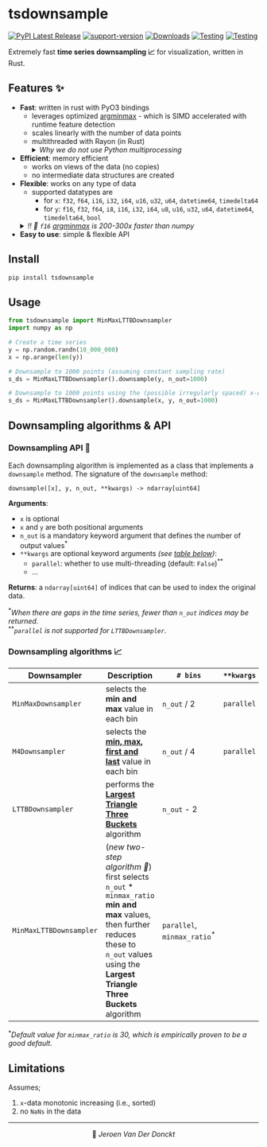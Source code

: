 # tsdownsample

[![PyPI Latest Release](https://img.shields.io/pypi/v/tsdownsample.svg)](https://pypi.org/project/tsdownsample/)
[![support-version](https://img.shields.io/pypi/pyversions/tsdownsample)](https://img.shields.io/pypi/pyversions/tsdownsample)
[![Downloads](https://pepy.tech/badge/tsdownsample)](https://pepy.tech/project/tsdownsample)
[![Testing](https://github.com/predict-idlab/tsdownsample/actions/workflows/ci-downsample_rs.yml/badge.svg)](https://github.com/predict-idlab/tsdownsample/actions/workflows/ci-downsample_rs.yml)
[![Testing](https://github.com/predict-idlab/tsdownsample/actions/workflows/ci-tsdownsample.yml/badge.svg)](https://github.com/predict-idlab/tsdownsample/actions/workflows/ci-tsdownsample.yml)
<!-- TODO: codecov -->

Extremely fast **time series downsampling 📈** for visualization, written in Rust.

## Features ✨

* **Fast**: written in rust with PyO3 bindings  
  - leverages optimized [argminmax](https://github.com/jvdd/argminmax) - which is SIMD accelerated with runtime feature detection
  - scales linearly with the number of data points
  <!-- TODO check if it scales sublinearly -->
  - multithreaded with Rayon (in Rust)
    <details>
      <summary><i>Why we do not use Python multiprocessing</i></summary>
      Citing the <a href="https://pyo3.rs/v0.17.3/parallelism.html">PyO3 docs on parallelism</a>:<br>
      <blockquote>
          CPython has the infamous Global Interpreter Lock, which prevents several threads from executing Python bytecode in parallel. This makes threading in Python a bad fit for CPU-bound tasks and often forces developers to accept the overhead of multiprocessing.
      </blockquote>
      In Rust - which is a compiled language - there is no GIL, so CPU-bound tasks can be parallelized (with <a href="https://github.com/rayon-rs/rayon">Rayon</a>) with little to no overhead.
    </details>
* **Efficient**: memory efficient
  - works on views of the data (no copies)
  - no intermediate data structures are created
* **Flexible**: works on any type of data
    - supported datatypes are 
      - for `x`: `f32`, `f64`, `i16`, `i32`, `i64`, `u16`, `u32`, `u64`, `datetime64`, `timedelta64`
      - for `y`: `f16`, `f32`, `f64`, `i8`, `i16`, `i32`, `i64`, `u8`, `u16`, `u32`, `u64`, `datetime64`, `timedelta64`, `bool`
    <details>
      <summary><i>!! 🚀 <code>f16</code> <a href="https://github.com/jvdd/argminmax">argminmax</a> is 200-300x faster than numpy</i></summary>
      In contrast with all other data types above, <code>f16</code> is *not* hardware supported (i.e., no instructions for f16) by most modern CPUs!! <br>
      🐌 Programming languages facilitate support for this datatype by either (i) upcasting to <u>f32</u> or (ii) using a software implementation. <br>
      💡 As for argminmax, only comparisons are needed - and thus no arithmetic operations - creating a <u>symmetrical ordinal mapping from <code>f16</code> to <code>i16</code></u> is sufficient. This mapping allows to use the hardware supported scalar and SIMD <code>i16</code> instructions - while not producing any memory overhead 🎉 <br>
      <i>More details are described in <a href="https://github.com/jvdd/argminmax/pull/1">argminmax PR #1</a>.</i>
    </details>
* **Easy to use**: simple & flexible API

## Install

```bash
pip install tsdownsample
```

## Usage

```python
from tsdownsample import MinMaxLTTBDownsampler
import numpy as np

# Create a time series
y = np.random.randn(10_000_000)
x = np.arange(len(y))

# Downsample to 1000 points (assuming constant sampling rate)
s_ds = MinMaxLTTBDownsampler().downsample(y, n_out=1000)

# Downsample to 1000 points using the (possible irregularly spaced) x-data
s_ds = MinMaxLTTBDownsampler().downsample(x, y, n_out=1000)
```

## Downsampling algorithms & API 

### Downsampling API 📑

Each downsampling algorithm is implemented as a class that implements a `downsample` method. The signature of the `downsample` method:

```
downsample([x], y, n_out, **kwargs) -> ndarray[uint64]
```

**Arguments**:
- `x` is optional
- `x` and `y` are both positional arguments
- `n_out` is a mandatory keyword argument that defines the number of output values<sup>*</sup>
- `**kwargs` are optional keyword arguments *(see [table below](#downsampling-algorithms-📈))*:
  <!-- - `n_threads`: number of threads to use (default: `None` - use all available threads) -->
  - `parallel`: whether to use multi-threading (default: `False`)<sup>**</sup>
  - ...

**Returns**: a `ndarray[uint64]` of indices that can be used to index the original data.

<sup>*</sup><i>When there are gaps in the time series, fewer than `n_out` indices may be returned.</i>  
<sup>**</sup><i>`parallel` is not supported for `LTTBDownsampler`.</i>
### Downsampling algorithms 📈

<!-- The following downsampling algorithms (classes) are implemented:
- `MinMaxDownsampler`: downsamples by selecting the min and max value in each bin. `n_out` / 2 bins are created.
- `M4Downsampler`: downsamples by selecting the min, max, 1st and last value in each bin. `n_out` / 4 bins are created.
- `LTTBDownsampler`: downsamples according to the [Largest Triangle Three Buckets](https://skemman.is/bitstream/1946/15343/3/SS_MSthesis.pdf) algorithm. `n_out` - 2 bins are created.
- `MinMaxLTTBDownsampler`: **novel downsampling algorithm 🎉** that combines the `MinMaxDownsampler` and `LTTBDownsampler` algorithms. `n_out` - 2 bins are created.
  - ❗(optional) keyword argument `minmax_ratio`: the ratio of the number of min/max values to the `n_out` value. Default: `30` (i.e., 30x the `n_out` values are prefetched by MinMaxDownsampler). -->

<!-- Table of the downsampling algorithms -->

| Downsampler | Description | `# bins` | `**kwargs` |
| --- | --- | --- | --- |
| `MinMaxDownsampler` | selects the **min and max** value in each bin | `n_out` / 2 | `parallel` |
| `M4Downsampler` | selects the [**min, max, first and last**](https://dl.acm.org/doi/pdf/10.14778/2732951.2732953) value in each bin | `n_out` / 4 | `parallel` |
| `LTTBDownsampler` | performs the [**Largest Triangle Three Buckets**](https://skemman.is/bitstream/1946/15343/3/SS_MSthesis.pdf) algorithm | `n_out` - 2 | |
| `MinMaxLTTBDownsampler` | (*new two-step algorithm 🎉*) first selects `n_out` * `minmax_ratio` **min and max** values, then further reduces these to `n_out` values using the **Largest Triangle Three Buckets** algorithm | `parallel`, `minmax_ratio`<sup>*</sup> |

<sup>*</sup><i>Default value for `minmax_ratio` is 30, which is empirically proven to be a good default.</i>


## Limitations

Assumes;
1. `x`-data monotonic increasing (i.e., sorted)
2. no `NaNs` in the data

---

<p align="center">
👤 <i>Jeroen Van Der Donckt</i>
</p>